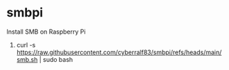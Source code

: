 # smbpi
Install SMB on Raspberry Pi 

1. curl -s https://raw.githubusercontent.com/cyberralf83/smbpi/refs/heads/main/smb.sh | sudo bash 
